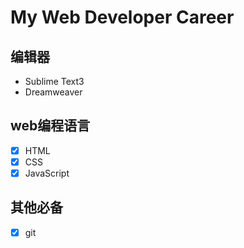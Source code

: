 # My Web Developer Career

## 编辑器

- Sublime Text3
- Dreamweaver

## web编程语言

- [x] HTML
- [x] CSS
- [x] JavaScript

## 其他必备

- [x] git

